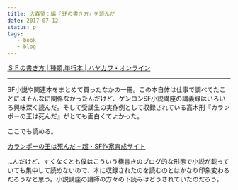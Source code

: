 ```yaml
---
title: 大森望：編『SFの書き方』を読んだ
date: 2017-07-12
status: p
tags:
   - book
   - blog
---
```


[ＳＦの書き方 \| 種類,単行本 \| ハヤカワ・オンライン](http://www.hayakawa-online.co.jp/shopdetail/000000013516/)

---

SF小説や関連本をまとめて買ったなかの一冊。この本自体は仕事で調べてたことにはそんなに関係なかったんだけど、ゲンロンSF小説講座の講義録はいろいろ興味深く読んだ。そして受講生の実作例として収録されている高木刑『カランポーの王は死んだ』がとても面白くてよかった。

ここでも読める。

[カランポーの王は死んだ – 超・SF作家育成サイト](http://school.genron.co.jp/works/sf/2016/students/chimpsha/614/)

…んだけど、すくなくとも僕はこういう横書きのブログ的な形態で小説が載っていても集中して読めないので、本に収録されたのを読むのとはかなり印象変わるだろうなと思う。小説講座の講師の方々の下読みはどうされていたのだろう。
